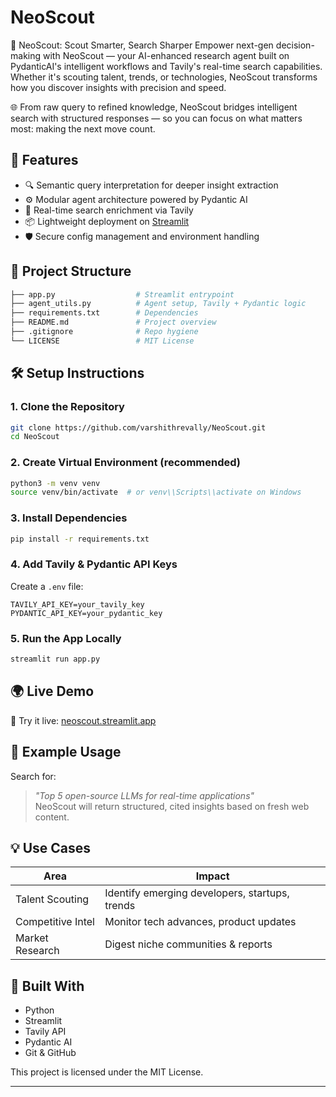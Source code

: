 # NeoScout

🚀 NeoScout: Scout Smarter, Search Sharper Empower next-gen decision-making with NeoScout — your AI-enhanced research agent built on PydanticAI's intelligent workflows and Tavily's real-time search capabilities. Whether it's scouting talent, trends, or technologies, NeoScout transforms how you discover insights with precision and speed.

🌐 From raw query to refined knowledge, NeoScout bridges intelligent search with structured responses — so you can focus on what matters most: making the next move count.

## 🌟 Features

- 🔍 Semantic query interpretation for deeper insight extraction
- ⚙️ Modular agent architecture powered by Pydantic AI
- 🧠 Real-time search enrichment via Tavily
- 📦 Lightweight deployment on [Streamlit](https://streamlit.io)
- 🛡️ Secure config management and environment handling

## 📁 Project Structure

```bash
├── app.py                  # Streamlit entrypoint
├── agent_utils.py          # Agent setup, Tavily + Pydantic logic
├── requirements.txt        # Dependencies
├── README.md               # Project overview
├── .gitignore              # Repo hygiene
└── LICENSE                 # MIT License
```

## 🛠️ Setup Instructions

### 1. Clone the Repository

```bash
git clone https://github.com/varshithrevally/NeoScout.git
cd NeoScout
```

### 2. Create Virtual Environment (recommended)

```bash
python3 -m venv venv
source venv/bin/activate  # or venv\\Scripts\\activate on Windows
```

### 3. Install Dependencies

```bash
pip install -r requirements.txt
```

### 4. Add Tavily & Pydantic API Keys

Create a `.env` file:

```dotenv
TAVILY_API_KEY=your_tavily_key
PYDANTIC_API_KEY=your_pydantic_key
```

### 5. Run the App Locally

```bash
streamlit run app.py
```

## 🌍 Live Demo

🔗 Try it live: [neoscout.streamlit.app](https://neoscout.streamlit.app)

## 🧪 Example Usage

Search for:  
> *"Top 5 open-source LLMs for real-time applications"*  
NeoScout will return structured, cited insights based on fresh web content.

## 💡 Use Cases

| Area             | Impact                                        |
|------------------|-----------------------------------------------|
| Talent Scouting  | Identify emerging developers, startups, trends|
| Competitive Intel| Monitor tech advances, product updates        |
| Market Research  | Digest niche communities & reports            |

## 🧰 Built With

- Python
- Streamlit
- Tavily API
- Pydantic AI
- Git & GitHub

This project is licensed under the MIT License.

---
